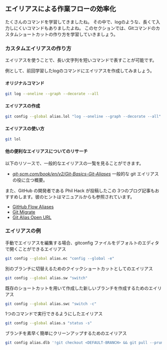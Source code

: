 ## エイリアスによる作業フローの効率化

たくさんのコマンドを学習してきましたね。 その中で、logのような、長くて入力しにくいコマンドもありましたよね。 このセクションでは、Gitコマンドのカスタムショートカットの作り方を学習していきましょう。

### カスタムエイリアスの作り方

エイリアスを使うことで、長い文字列を短いコマンドで表すことが可能です。

例として、前回学習したlogのコマンドにエイリアスを作成してみましょう。

#### オリジナルコマンド

```sh
git log --oneline --graph --decorate --all
```

#### エイリアスの作成

```sh
git config --global alias.lol "log --oneline --graph --decorate --all"
```

#### エイリアスの使い方

```sh
git lol
```

#### 他の便利なエイリアスについてのリサーチ

以下のリソースで、一般的なエイリアスの一覧を見ることができます。

- *[git-scm.com/book/en/v2/Git-Basics-Git-Aliases](https://git-scm.com/book/en/v2/Git-Basics-Git-Aliases)* 一般的な git エイリアスの役に立つ概要。

また、GitHub の開発者である Phil Hack が投稿したこの 3つのブログ記事もおすすめします。彼のヒントはマニュアルからも参照されています。

- [GitHub Flow Aliases](http://haacked.com/archive/2014/07/28/github-flow-aliases/)
- [Git Migrate](http://haacked.com/archive/2015/06/29/git-migrate/)
- [Git Alias Open URL](http://haacked.com/archive/2017/01/04/git-alias-open-url/)

### エイリアスの例

手動でエイリアスを編集する場合、gitconfig ファイルをデフォルトのエディタで開くことができるエイリアス

```sh
git config --global alias.ec "config --global -e"
```

別のブランチに切替えるためのクイックショートカットとしてのエイリアス

```sh
git config --global alias.sw "switch"
```

既存のショートカットを用いて作成した新しいブランチを作成するためのエイリアス

```sh
git config --global alias.swc "switch -c"
```

1つのコマンドで実行できるようにしたエイリアス

```sh
git config --global alias.s "status -s"
```

ブランチを素早く簡単にクリーンアップするためのエイリアス

```sh
git config alias.dlb '!git checkout <DEFAULT-BRANCH> && git pull --prune && git branch --merged | grep -v "\*" | xargs -n 1 git branch -d'
```
